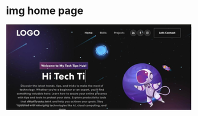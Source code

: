 # img home page
![img alt](https://github.com/manaralamri/React.js/blob/73d163c4e37f3358cf42b60446577782752057be/WhatsApp%20Image%202024-12-10%20at%2011.48.33%20AM.jpeg)
